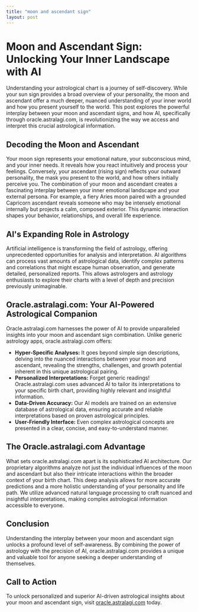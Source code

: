 ```yaml
---
title: "moon and ascendant sign"
layout: post
---
```


# Moon and Ascendant Sign: Unlocking Your Inner Landscape with AI

Understanding your astrological chart is a journey of self-discovery.  While your sun sign provides a broad overview of your personality, the moon and ascendant offer a much deeper, nuanced understanding of your inner world and how you present yourself to the world. This post explores the powerful interplay between your moon and ascendant signs, and how AI, specifically through oracle.astralagi.com, is revolutionizing the way we access and interpret this crucial astrological information.

## Decoding the Moon and Ascendant

Your moon sign represents your emotional nature, your subconscious mind, and your inner needs. It reveals how you react intuitively and process your feelings.  Conversely, your ascendant (rising sign) reflects your outward personality, the mask you present to the world, and how others initially perceive you. The combination of your moon and ascendant creates a fascinating interplay between your inner emotional landscape and your external persona. For example, a fiery Aries moon paired with a grounded Capricorn ascendant reveals someone who may be intensely emotional internally but projects a calm, composed exterior.  This dynamic interaction shapes your behavior, relationships, and overall life experience.


## AI's Expanding Role in Astrology

Artificial intelligence is transforming the field of astrology, offering unprecedented opportunities for analysis and interpretation. AI algorithms can process vast amounts of astrological data, identify complex patterns and correlations that might escape human observation, and generate detailed, personalized reports.  This allows astrologers and astrology enthusiasts to explore their charts with a level of depth and precision previously unimaginable.


##  Oracle.astralagi.com: Your AI-Powered Astrological Companion

Oracle.astralagi.com harnesses the power of AI to provide unparalleled insights into your moon and ascendant sign combination.  Unlike generic astrology apps, oracle.astralagi.com offers:

* **Hyper-Specific Analyses:**  It goes beyond simple sign descriptions, delving into the nuanced interactions between your moon and ascendant, revealing the strengths, challenges, and growth potential inherent in this unique astrological pairing.
* **Personalized Interpretations:** Forget generic readings! Oracle.astralagi.com uses advanced AI to tailor its interpretations to your specific birth chart, providing highly relevant and insightful information.
* **Data-Driven Accuracy:** Our AI models are trained on an extensive database of astrological data, ensuring accurate and reliable interpretations based on proven astrological principles.
* **User-Friendly Interface:** Even complex astrological concepts are presented in a clear, concise, and easy-to-understand manner.


##  The Oracle.astralagi.com Advantage

What sets oracle.astralagi.com apart is its sophisticated AI architecture.  Our proprietary algorithms analyze not just the individual influences of the moon and ascendant but also their intricate interactions within the broader context of your birth chart.  This deep analysis allows for more accurate predictions and a more holistic understanding of your personality and life path.  We utilize advanced natural language processing to craft nuanced and insightful interpretations, making complex astrological information accessible to everyone.


## Conclusion

Understanding the interplay between your moon and ascendant sign unlocks a profound level of self-awareness.  By combining the power of astrology with the precision of AI, oracle.astralagi.com provides a unique and valuable tool for anyone seeking a deeper understanding of themselves.


## Call to Action

To unlock personalized and superior AI-driven astrological insights about your moon and ascendant sign, visit [oracle.astralagi.com](https://oracle.astralagi.com) today.